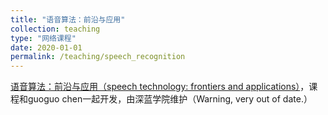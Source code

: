 ```yaml
---
title: "语音算法：前沿与应用"
collection: teaching
type: "网络课程"
date: 2020-01-01
permalink: /teaching/speech_recognition
---
```


[语音算法：前沿与应用（speech technology: frontiers and applications）](https://www.shenlanxueyuan.com/course/226?source=1)，课程和guoguo chen一起开发，由深蓝学院维护（Warning, very out of date.）
